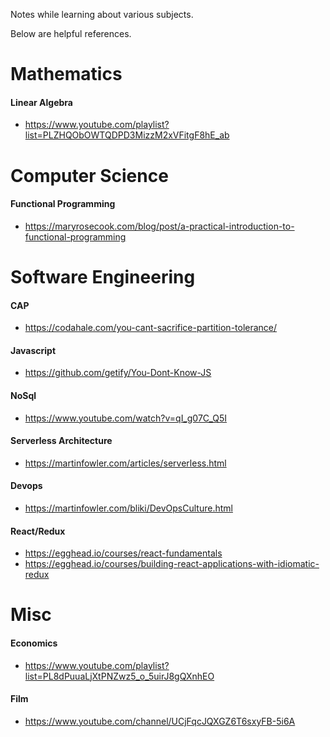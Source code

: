 Notes while learning about various subjects.

Below are helpful references.

# Mathematics

#### Linear Algebra
  + https://www.youtube.com/playlist?list=PLZHQObOWTQDPD3MizzM2xVFitgF8hE_ab


# Computer Science

#### Functional Programming
  + https://maryrosecook.com/blog/post/a-practical-introduction-to-functional-programming


# Software Engineering

#### CAP
  + https://codahale.com/you-cant-sacrifice-partition-tolerance/

#### Javascript
  + https://github.com/getify/You-Dont-Know-JS

#### NoSql
  + https://www.youtube.com/watch?v=qI_g07C_Q5I  
  
#### Serverless Architecture
  + https://martinfowler.com/articles/serverless.html
  
#### Devops
  + https://martinfowler.com/bliki/DevOpsCulture.html  
  
#### React/Redux
  + https://egghead.io/courses/react-fundamentals
  + https://egghead.io/courses/building-react-applications-with-idiomatic-redux
  
  
# Misc

#### Economics
  + https://www.youtube.com/playlist?list=PL8dPuuaLjXtPNZwz5_o_5uirJ8gQXnhEO  
  
#### Film
  + https://www.youtube.com/channel/UCjFqcJQXGZ6T6sxyFB-5i6A
